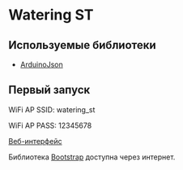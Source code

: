 # Watering ST 

## Используемые библиотеки
- [ArduinoJson](https://github.com/bblanchon/ArduinoJson)

## Первый запуск
WiFi AP SSID: watering_st 

WiFi AP PASS: 12345678

[Веб-интерфейс](http://192.168.4.1)

Библиотека [Bootstrap](https://getbootstrap.com) доступна через интернет. 
